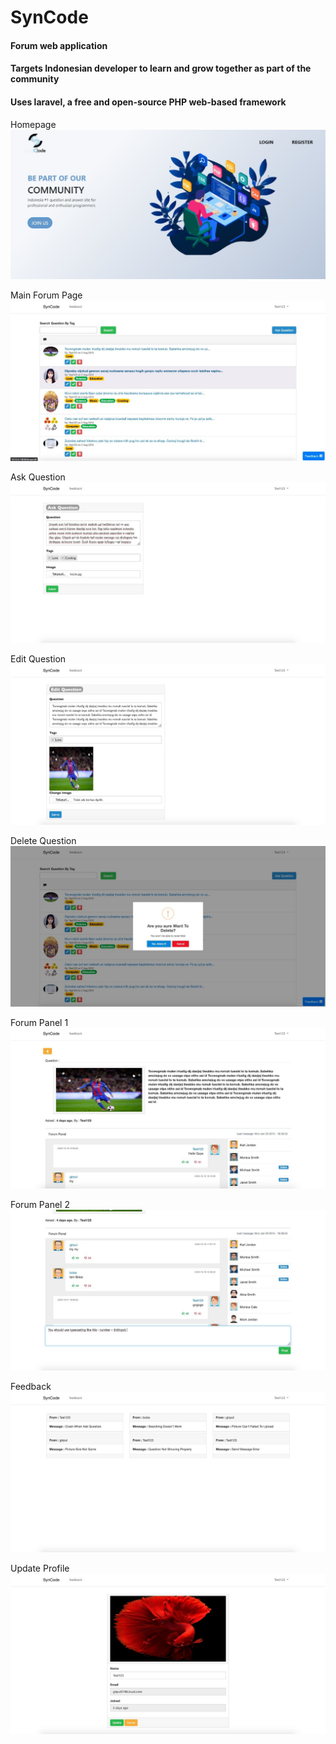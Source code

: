 # SynCode

#### Forum web application
#### Targets Indonesian developer to learn and grow together as part of the community
#### Uses laravel, a free and open-source PHP web-based framework

Homepage
![alt text](https://github.com/luisindracahya/SynCode/blob/master/public/assets/1.jpg?raw=true)

Main Forum Page
![alt text](https://github.com/luisindracahya/SynCode/blob/master/public/assets/2.jpg?raw=true)

Ask Question
![alt text](https://github.com/luisindracahya/SynCode/blob/master/public/assets/3.jpg?raw=true)

Edit Question
![alt text](https://github.com/luisindracahya/SynCode/blob/master/public/assets/4.jpg?raw=true)

Delete Question
![alt text](https://github.com/luisindracahya/SynCode/blob/master/public/assets/5.jpg?raw=true)

Forum Panel 1
![alt text](https://github.com/luisindracahya/SynCode/blob/master/public/assets/6.jpg?raw=true)

Forum Panel 2
![alt text](https://github.com/luisindracahya/SynCode/blob/master/public/assets/7.jpg?raw=true)

Feedback
![alt text](https://github.com/luisindracahya/SynCode/blob/master/public/assets/8.jpg?raw=true)

Update Profile
![alt text](https://github.com/luisindracahya/SynCode/blob/master/public/assets/10.jpg?raw=true)



